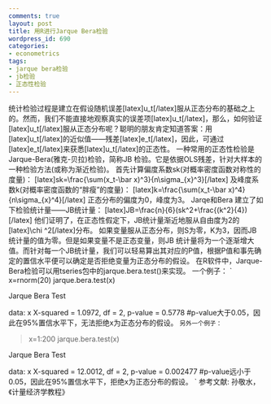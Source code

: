 ```yaml
---
comments: true
layout: post
title: 用R进行Jarque Bera检验
wordpress_id: 690
categories:
- econometrics
tags:
- jarque bera检验
- jb检验
- 正态性检验
---
```


统计检验过程是建立在假设随机误差[latex]u_t[/latex]服从正态分布的基础之上的。然而，我们不能直接地观察真实的误差项[latex]u_t[/latex]，那么，如何验证[latex]u_t[/latex]服从正态分布呢？聪明的朋友肯定知道答案：用[latex]u_t[/latex]的近似值——残差[latex]e_t[/latex]，因此，可通过[latex]e_t[/latex]来获悉[latex]u_t[/latex]的正态性。
一种常用的正态性检验是Jarque-Bera(雅克-贝拉)检验，简称JB 检验。它是依据OLS残差，针对大样本的一种检验方法(或称为渐近检验)。
首先计算偏度系数sk(对概率密度函数对称性的度量)：
[latex]sk=\frac{\sum(x_t-\bar x)^3}{n\sigma_{x}^3}[/latex]
及峰度系数k(对概率密度函数的“胖瘦”的度量)：
[latex]k=\frac{\sum(x_t-\bar x)^4}{n\sigma_{x}^4}[/latex]
正态分布的偏度为0，峰度为3。
Jarqe和Bera 建立了如下检验统计量——JB统计量：
[latex]JB=\frac{n}{6}(sk^2+\frac{(k^2}{4})[/latex]
他们证明了，在正态性假定下，JB统计量渐近地服从自由度为2的[latex]\chi ^2[/latex]分布。
如果变量服从正态分布，则S为零，K为3，因而JB 统计量的值为零。但是如果变量不是正态变量，则JB 统计量将为一个逐渐增大值。而针对每一个JB统计量，我们可以轻易算出其对应的P值，根据P值和事先确定的置信水平便可以确定是否拒绝变量为正态分布的假设。
在R软件中，Jarque-Bera检验可以用tseries包中的jarque.bera.test()来实现。
一个例子：
`
x=rnorm(20)
 jarque.bera.test(x)

Jarque Bera Test

data:  x
X-squared = 1.0972, df = 2, p-value = 0.5778
#p-value大于0.05，因此在95%置信水平下，无法拒绝x为正态分布的假设。
`
另外一个例子：
`
>x=1:200
>jarque.bera.test(x)

Jarque Bera Test

data:  x
X-squared = 12.0012, df = 2, p-value = 0.002477
#p-value远小于0.05，因此在95%置信水平下，拒绝x为正态分布的假设。
`
参考文献:
孙敬水，《计量经济学教程》
